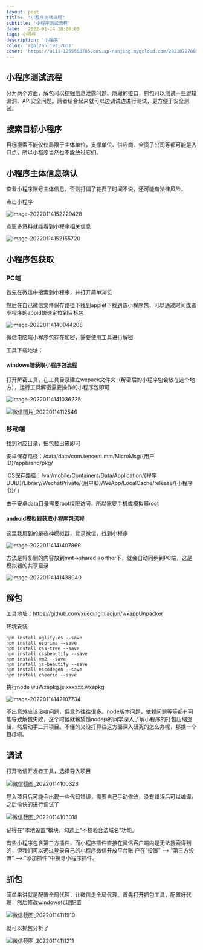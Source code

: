 ```yaml
---
layout: post
title:  "小程序测试流程"
subtitle: '小程序测试流程'
date:   2022-01-14 18:00:00
tags: 小程序
description: '小程序'
color: 'rgb(255,192,203)'
cover: 'https://a111-1255560786.cos.ap-nanjing.myqcloud.com/20210727001.jpg'
---
```


## 小程序测试流程
分为两个方面，解包可以挖掘信息泄露问题、隐藏的接口，抓包可以测试一些逻辑漏洞、API安全问题。两者结合起来就可以边调试边进行测试，更方便于安全测试。

## 搜索目标小程序
目标搜索不能仅仅局限于主体单位，支撑单位、供应商、全资子公司等都可能是入口点，所以小程序当然也不能放过它们。

## 小程序主体信息确认
查看小程序账号主体信息，否则打偏了花费了时间不说，还可能有法律风险。

点击小程序

![image-20220114152229428](https://a111-1255560786.cos.ap-nanjing.myqcloud.com/image-20220114152229428.png)

点更多资料就能看到小程序相关信息

![image-20220114152155720](https://a111-1255560786.cos.ap-nanjing.myqcloud.com/image-20220114152155720.png)

## 小程序包获取
### PC端
首先在微信中搜索到小程序，并打开简单浏览

然后在自己微信文件保存路径下找到applet下找到该小程序包，可以通过时间或者小程序的appid快速定位到目标包

![image-20220114140944208](https://a111-1255560786.cos.ap-nanjing.myqcloud.com/image-20220114140944208.png)

微信电脑端小程序包存在加密，需要使用工具进行解密

工具下载地址：

#### windows端获取小程序包流程
打开解密工具，在工具目录建立wxpack文件夹（解密后的小程序包会放在这个地方），运行工具解密需要操作的小程序包即可

![image-20220114141036225](https://a111-1255560786.cos.ap-nanjing.myqcloud.com/image-20220114141036225.png)

![微信图片_20220114112546](https://a111-1255560786.cos.ap-nanjing.myqcloud.com/%E5%BE%AE%E4%BF%A1%E5%9B%BE%E7%89%87_20220114112546.png)

### 移动端
找到对应目录，把包拉出来即可

安卓保存路径：/data/data/com.tencent.mm/MicroMsg/{⽤户ID}/appbrand/pkg/  

iOS保存路径：/var/mobile/Containers/Data/Application/{程序 UUID}/Library/WechatPrivate/{⽤户ID}/WeApp/LocalCache/release/{⼩程序ID}/ ）

由于安卓data目录需要root权限访问，所以需要手机或模拟器root

#### android模拟器获取小程序包流程
这里我用到的是夜神模拟器，登录微信，找到小程序

![image-20220114141407869](https://a111-1255560786.cos.ap-nanjing.myqcloud.com/image-20220114141407869.png)

方法是将复制的内容放到mnt->shared->orther下，就会自动同步到PC端，这是模拟器的共享目录

![image-20220114141438940](https://a111-1255560786.cos.ap-nanjing.myqcloud.com/image-20220114141438940.png)




## 解包

工具地址：https://github.com/xuedingmiaojun/wxappUnpacker

环境安装

```
npm install uglify-es --save
npm install esprima --save
npm install css-tree --save
npm install cssbeautify --save
npm install vm2 --save
npm install js-beautify --save
npm install escodegen --save
npm install cheerio --save
```

执行node wuWxapkg.js xxxxxx.wxapkg

![image-20220114142107734](https://a111-1255560786.cos.ap-nanjing.myqcloud.com/image-20220114142107734.png)

不出意外应该没啥问题，但意外往往很多。node版本问题，依赖问题等等都有可能导致解包失败，这个时候就希望懂nodejs的同学深入了解小程序的打包压缩逻辑，然后动手二开项目。不懂的又没打算往这方面深入研究的怎么办呢，那换一个目标呗。

## 调试
打开微信开发者工具，选择导入项目

![微信截图_20220114100328](https://a111-1255560786.cos.ap-nanjing.myqcloud.com/%E5%BE%AE%E4%BF%A1%E6%88%AA%E5%9B%BE_20220114100328.png)

导入项目后可能会出现一些代码错误，需要自己手动修改，没有错误后可以编译，之后愉快的进行调试了

![微信截图_20220114103018](https://a111-1255560786.cos.ap-nanjing.myqcloud.com/%E5%BE%AE%E4%BF%A1%E6%88%AA%E5%9B%BE_20220114103018.png)

记得在“本地设置”模块，勾选上“不校验合法域名”功能。

有些小程序包含第三方插件，而⼩程序插件直接在微信客户端内是⽆法搜索得到的，但我们可以通过登录⾃⼰的⼩程序微信开放平台账 户在“设置” --> “第三⽅设置” --> “添加插件”中搜寻⼩程序插件。

## 抓包
简单来讲就是配置全局代理，让微信走全局代理。首先打开抓包工具，配置好代理，然后修改windows代理配置

![微信截图_20220114111919](https://a111-1255560786.cos.ap-nanjing.myqcloud.com/%E5%BE%AE%E4%BF%A1%E6%88%AA%E5%9B%BE_20220114111919.png)

就可以抓包分析了

![微信截图_20220114111211](https://a111-1255560786.cos.ap-nanjing.myqcloud.com/%E5%BE%AE%E4%BF%A1%E6%88%AA%E5%9B%BE_20220114111211.png)


